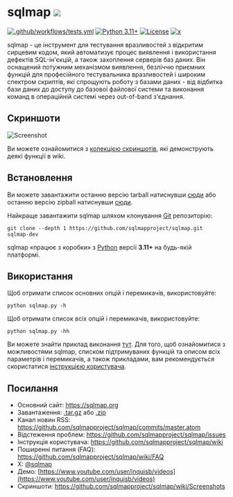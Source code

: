 # sqlmap ![](https://i.imgur.com/fe85aVR.png)

[![.github/workflows/tests.yml](https://github.com/sqlmapproject/sqlmap/actions/workflows/tests.yml/badge.svg)](https://github.com/sqlmapproject/sqlmap/actions/workflows/tests.yml) [![Python 3.11+](https://img.shields.io/badge/python-3.11+-yellow.svg)](https://www.python.org/) [![License](https://img.shields.io/badge/license-GPLv2-red.svg)](https://raw.githubusercontent.com/sqlmapproject/sqlmap/master/LICENSE) [![x](https://img.shields.io/badge/x-@sqlmap-blue.svg)](https://x.com/sqlmap)

sqlmap - це інструмент для тестування вразливостей з відкритим сирцевим кодом, який автоматизує процес виявлення і використання дефектів SQL-ін'єкцій, а також захоплення серверів баз даних. Він оснащений потужним механізмом виявлення, безліччю приємних функцій для професійного тестувальника вразливостей і широким спектром скриптів, які спрощують роботу з базами даних - від відбитка бази даних до доступу до базової файлової системи та виконання команд в операційній системі через out-of-band з'єднання.

Скриншоти
----

![Screenshot](https://raw.github.com/wiki/sqlmapproject/sqlmap/images/sqlmap_screenshot.png)

Ви можете ознайомитися з [колекцією скриншотів](https://github.com/sqlmapproject/sqlmap/wiki/Screenshots), які демонструють деякі функції в wiki.

Встановлення
----

Ви можете завантажити останню версію tarball натиснувши [сюди](https://github.com/sqlmapproject/sqlmap/tarball/master) або останню версію zipball натиснувши [сюди](https://github.com/sqlmapproject/sqlmap/zipball/master).

Найкраще завантажити sqlmap шляхом клонування [Git](https://github.com/sqlmapproject/sqlmap) репозиторію:

    git clone --depth 1 https://github.com/sqlmapproject/sqlmap.git sqlmap-dev

sqlmap «працює з коробки» з [Python](https://www.python.org/download/) версії **3.11+** на будь-якій платформі.

Використання
----

Щоб отримати список основних опцій і перемикачів, використовуйте:

    python sqlmap.py -h

Щоб отримати список всіх опцій і перемикачів, використовуйте:

    python sqlmap.py -hh

Ви можете знайти приклад виконання [тут](https://asciinema.org/a/46601).
Для того, щоб ознайомитися з можливостями sqlmap, списком підтримуваних функцій та описом всіх параметрів і перемикачів, а також прикладами, вам рекомендується скористатися [інструкцією користувача](https://github.com/sqlmapproject/sqlmap/wiki/Usage).

Посилання
----

* Основний сайт: https://sqlmap.org
* Завантаження: [.tar.gz](https://github.com/sqlmapproject/sqlmap/tarball/master) або [.zip](https://github.com/sqlmapproject/sqlmap/zipball/master)
* Канал новин RSS: https://github.com/sqlmapproject/sqlmap/commits/master.atom
* Відстеження проблем: https://github.com/sqlmapproject/sqlmap/issues
* Інструкція користувача: https://github.com/sqlmapproject/sqlmap/wiki
* Поширенні питання (FAQ): https://github.com/sqlmapproject/sqlmap/wiki/FAQ
* X: [@sqlmap](https://x.com/sqlmap)
* Демо: [https://www.youtube.com/user/inquisb/videos](https://www.youtube.com/user/inquisb/videos)
* Скриншоти: https://github.com/sqlmapproject/sqlmap/wiki/Screenshots
